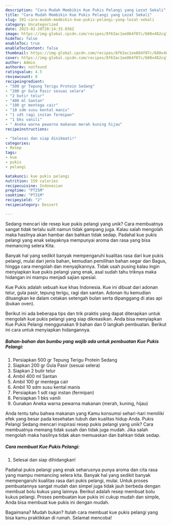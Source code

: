 ```yaml
---
description: "Cara Mudah Membikin Kue Pukis Pelangi yang Lezat Sekali"
title: "Cara Mudah Membikin Kue Pukis Pelangi yang Lezat Sekali"
slug: 391-cara-mudah-membikin-kue-pukis-pelangi-yang-lezat-sekali
category: Uncategorized
date: 2023-02-28T20:14:33.036Z
image: https://img-global.cpcdn.com/recipes/8f63ac1ee864f07c/680x482cq70/kue-pukis-pelangi-foto-resep-utama.jpg
hideToc: false
enableToc: true
enableTocContent: false
thumbnail: https://img-global.cpcdn.com/recipes/8f63ac1ee864f07c/680x482cq70/kue-pukis-pelangi-foto-resep-utama.jpg
cover: https://img-global.cpcdn.com/recipes/8f63ac1ee864f07c/680x482cq70/kue-pukis-pelangi-foto-resep-utama.jpg
author: Admin
authorAv: notfound
ratingvalue: 4.5
reviewcount: 8
recipeingredient:
- "500 gr Tepung Terigu Protein Sedang"
- "200 gr Gula Pasir sesuai selera"
- "2 butir telur"
- "400 ml Santan"
- "100 gr mentega cair"
- "10 sdm susu kental manis"
- "1 sdt ragi instan fermipan"
- "1 bks vanili"
- " Aneka warna pewarna makanan merah kuning hijau"
recipeinstructions:

- "Selesai dan siap dinikmati!"
categories:
- Resep
tags:
- kue
- pukis
- pelangi

katakunci: kue pukis pelangi 
nutrition: 159 calories
recipecuisine: Indonesian
preptime: "PT25M"
cooktime: "PT31M"
recipeyield: "2"
recipecategory: Dessert

---
```





Sedang mencari ide resep kue pukis pelangi yang unik? Cara membuatnya sangat tidak terlalu sulit namun tidak gampang juga. Kalau salah mengolah maka hasilnya akan hambar dan bahkan tidak sedap. Padahal kue pukis pelangi yang enak selayaknya mempunyai aroma dan rasa yang bisa memancing selera Kita.





Banyak hal yang sedikit banyak mempengaruhi kualitas rasa dari kue pukis pelangi, mulai dari jenis bahan, kemudian pemilihan bahan segar dan Bagus, hingga cara mengolah dan menyajikannya. Tidak usah pusing kalau ingin menyiapkan kue pukis pelangi yang enak,      asal sudah tahu triknya maka hidangan ini mampu menjadi sajian spesial.














Kue Pukis adalah sebuah kue khas Indonesia. Kue ini dibuat dari adonan telur, gula pasir, tepung terigu, ragi dan santan. Adonan itu kemudian dituangkan ke dalam cetakan setengah bulan serta dipanggang di atas api (bukan oven).






Berikut ini ada beberapa tips dan trik praktis yang dapat diterapkan untuk mengolah kue pukis pelangi yang siap dikreasikan. Anda bisa menyiapkan Kue Pukis Pelangi menggunakan 9 bahan dan 0 langkah pembuatan. Berikut ini cara untuk menyiapkan hidangannya.

<!--inarticleads1-->

##### Bahan-bahan dan bumbu yang wajib ada untuk pembuatan Kue Pukis Pelangi:

1. Persiapkan 500 gr Tepung Terigu Protein Sedang
1. Siapkan 200 gr Gula Pasir (sesuai selera)
1. Siapkan 2 butir telur
1. Ambil 400 ml Santan
1. Ambil 100 gr mentega cair
1. Ambil 10 sdm susu kental manis
1. Persiapkan 1 sdt ragi instan (fermipan)
1. Persiapkan 1 bks vanili
1. Gunakan  Aneka warna pewarna makanan (merah, kuning, hijau)


Anda tentu tahu bahwa makanan yang Kamu konsumsi sehari-hari memiliki efek yang besar pada kesehatan tubuh dan kualitas hidup Anda. Pukis Pelangi Sedang mencari inspirasi resep pukis pelangi yang unik? Cara membuatnya memang tidak susah dan tidak juga mudah. Jika salah mengolah maka hasilnya tidak akan memuaskan dan bahkan tidak sedap. 

<!--inarticleads2-->

##### Cara membuat Kue Pukis Pelangi:


1. Selesai dan siap dihidangkan!

Padahal pukis pelangi yang enak seharusnya punya aroma dan cita rasa yang mampu memancing selera kita. Banyak hal yang sedikit banyak mempengaruhi kualitas rasa dari pukis pelangi, mulai. Untuk proses pembuatannya sangat mudah dan simpel juga tidak jauh berbeda dengan membuat bolu kukus yang lainnya. Berikut adalah resep membuat bolu kukus pelangi. Proses pembuatan kue pukis ini cukup mudah dan simple, Anda bisa membuat kue pukis ini dengan mudah. 

Bagaimana? Mudah bukan? Itulah cara membuat kue pukis pelangi yang bisa kamu praktikkan di rumah. Selamat mencoba!
